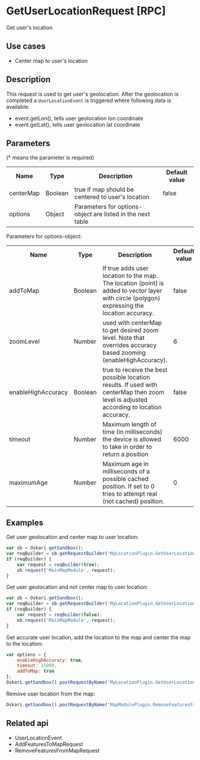 # GetUserLocationRequest [RPC]

Get user's location

## Use cases

- Center map to user's location

## Description

This request is used to get user's geolocation. After the geolocation is completed a ``UserLocationEvent`` is triggered where following data is available:
- event.getLon(), tells user geolocation lon coordinate
- event.getLat(), tells user geolocation lat coordinate

## Parameters

(* means the parameter is required)

<table class="table">
<tr>
  <th> Name</th><th> Type</th><th> Description</th><th> Default value</th>
</tr>
<tr>
  <td> centerMap </td><td> Boolean </td><td> true if map should be centered to user's location</td><td> false</td>
</tr>
<tr>
  <td> options</td><td> Object</td><td> Parameters for options-object are listed in the next table</td><td></td>
</tr>
</table>

Parameters for options-object:

<table class="table">
<tr>
  <th> Name</th><th> Type</th><th> Description</th><th> Default value</th>
</tr>
<tr>
  <td> addToMap</td><td> Boolean</td><td> If true adds user location to the map. The location (point) is added to vector layer with circle (polygon) expressing the location accuracy.</td><td> false</td>
</tr>
<tr>
  <td> zoomLevel</td><td> Number</td><td> used with centerMap to get desired zoom level. Note that overrides accuracy based zooming (enableHighAccuracy). </td><td> 6</td>
</tr>
<tr>
  <td> enableHighAccuracy</td><td> Boolean</td><td> true to receive the best possible location results. If used with centerMap then zoom level is adjusted according to location accuracy. </td><td> false</td>
</tr>
<tr>
  <td> timeout</td><td> Number</td><td> Maximum length of time (in milliseconds) the device is allowed to take in order to return a position</td><td> 6000</td>
</tr>
<tr>
  <td> maximumAge</td><td> Number</td><td> Maximum age in milliseconds of a possible cached position. If set to 0 tries to attempt real (not cached) position.</td><td> 0</td>
</tr>
</table>

## Examples

Get user geolocation and center map to user location:
```javascript
var sb = Oskari.getSandbox();
var reqBuilder = sb.getRequestBuilder('MyLocationPlugin.GetUserLocationRequest');
if (reqBuilder) {
	var request = reqBuilder(true);
    sb.request('MainMapModule', request);
}
```

Get user geolocation and not center map to user location:
```javascript
var sb = Oskari.getSandbox();
var reqBuilder = sb.getRequestBuilder('MyLocationPlugin.GetUserLocationRequest');
if (reqBuilder) {
	var request = reqBuilder(false);
    sb.request('MainMapModule', request);
}
```

Get accurate user location, add the location to the map and center the map to the location:
```javascript
var options = {
    enableHighAccuracy: true,
    timeout: 15000,
    addToMap: true
};
Oskari.getSandbox().postRequestByName('MyLocationPlugin.GetUserLocationRequest'[true, options]);
```

Remove user location from the map:
```javascript
Oskari.getSandbox().postRequestByName('MapModulePlugin.RemoveFeaturesFromMapRequest', [null, null, 'USER_LOCATION_LAYER']);
```

## Related api

- UserLocationEvent
- AddFeaturesToMapRequest
- RemoveFeaturesFromMapRequest
